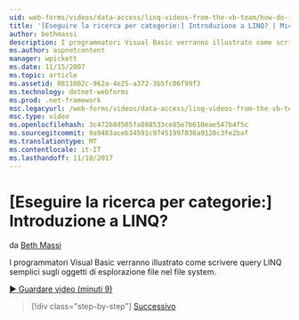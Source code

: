 ```yaml
---
uid: web-forms/videos/data-access/linq-videos-from-the-vb-team/how-do-i-get-started-with-linq
title: '[Eseguire la ricerca per categorie:] Introduzione a LINQ? | Microsoft Docs'
author: bethmassi
description: I programmatori Visual Basic verranno illustrato come scrivere query LINQ semplici sugli oggetti di esplorazione file nel file system.
ms.author: aspnetcontent
manager: wpickett
ms.date: 11/15/2007
ms.topic: article
ms.assetid: 0811002c-962a-4e25-a372-3b5fc06f99f3
ms.technology: dotnet-webforms
ms.prod: .net-framework
msc.legacyurl: /web-forms/videos/data-access/linq-videos-from-the-vb-team/how-do-i-get-started-with-linq
msc.type: video
ms.openlocfilehash: 3c472b8d505fa088533ce85e7b610eae547b4f5c
ms.sourcegitcommit: 9a9483aceb34591c97451997036a9120c3fe2baf
ms.translationtype: MT
ms.contentlocale: it-IT
ms.lasthandoff: 11/10/2017
---
```

<a name="how-do-i-get-started-with-linq"></a>[Eseguire la ricerca per categorie:] Introduzione a LINQ?
====================
da [Beth Massi](https://github.com/bethmassi)

I programmatori Visual Basic verranno illustrato come scrivere query LINQ semplici sugli oggetti di esplorazione file nel file system.

[&#9654; Guardare video (minuti 9)](https://channel9.msdn.com/Blogs/ASP-NET-Site-Videos/how-do-i-get-started-with-linq)

>[!div class="step-by-step"]
[Successivo](how-do-i-perform-group-and-aggregate-queries.md)
